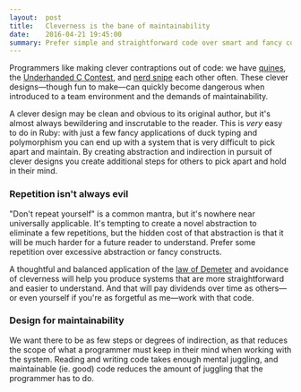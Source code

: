 ```yaml
---
layout:  post
title:   Cleverness is the bane of maintainability
date:    2016-04-21 19:45:00
summary: Prefer simple and straightforward code over smart and fancy code.
---
```


Programmers like making clever contraptions out of code: we have [quines](https://en.wikipedia.org/wiki/Quine_(computing)), the [Underhanded C Contest](http://www.underhanded-c.org/), and [nerd snipe](https://xkcd.com/356/) each other often. These clever designs—though fun to make—can quickly become dangerous when introduced to a team environment and the demands of maintainability.

A clever design may be clean and obvious to its original author, but it's almost always bewildering and inscrutable to the reader. This is *very* easy to do in Ruby: with just a few fancy applications of duck typing and polymorphism you can end up with a system that is very difficult to pick apart and maintain. By creating abstraction and indirection in pursuit of clever designs you create additional steps for others to pick apart and hold in their mind.

### Repetition isn't always evil

"Don't repeat yourself" is a common mantra, but it's nowhere near universally applicable. It's tempting to create a novel abstraction to eliminate a few repetitions, but the hidden cost of that abstraction is that it will be much harder for a future reader to understand. Prefer some repetition over excessive abstraction or fancy constructs.

A thoughtful and balanced application of the [law of Demeter](https://en.wikipedia.org/wiki/Law_of_Demeter) and avoidance of cleverness will help you produce systems that are more straightforward and easier to understand. And that will pay dividends over time as others—or even yourself if you're as forgetful as me—work with that code.

### Design for maintainability

We want there to be as few steps or degrees of indirection, as that reduces the scope of what a programmer must keep in their mind when working with the system. Reading and writing code takes enough mental juggling, and maintainable (ie. good) code reduces the amount of juggling that the programmer has to do.
